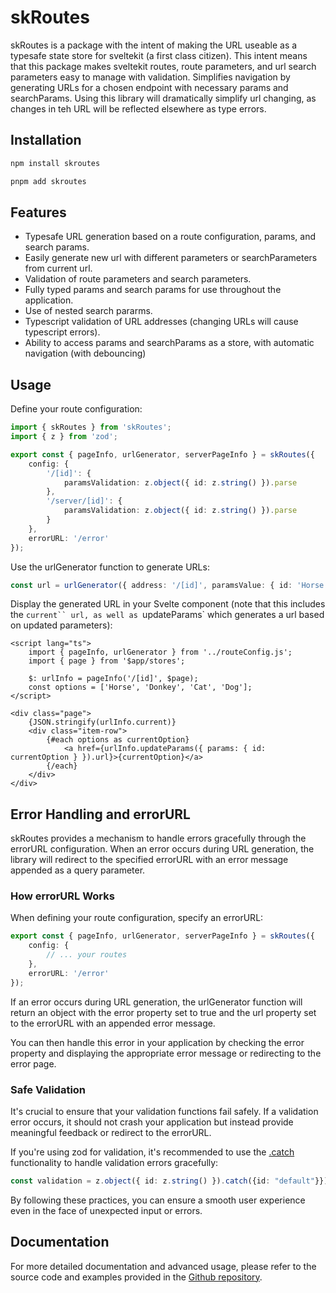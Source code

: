 # skRoutes

skRoutes is a package with the intent of making the URL useable as a typesafe state store for sveltekit (a first class citizen). This intent means that this package makes sveltekit routes, route parameters, and url search parameters easy to manage with validation. Simplifies navigation by generating URLs for a chosen endpoint with necessary params and searchParams. Using this library will dramatically simplify url changing, as changes in teh URL will be reflected elsewhere as type errors.

## Installation

```bash
npm install skroutes

pnpm add skroutes
```

## Features

- Typesafe URL generation based on a route configuration, params, and search params.
- Easily generate new url with different parameters or searchParameters from current url.
- Validation of route parameters and search parameters.
- Fully typed params and search params for use throughout the application.
- Use of nested search pararms.
- Typescript validation of URL addresses (changing URLs will cause typescript errors).
- Ability to access params and searchParams as a store, with automatic navigation (with debouncing)

## Usage

Define your route configuration:

```typescript
import { skRoutes } from 'skRoutes';
import { z } from 'zod';

export const { pageInfo, urlGenerator, serverPageInfo } = skRoutes({
	config: {
		'/[id]': {
			paramsValidation: z.object({ id: z.string() }).parse
		},
		'/server/[id]': {
			paramsValidation: z.object({ id: z.string() }).parse
		}
	},
	errorURL: '/error'
});
```

Use the urlGenerator function to generate URLs:

```typescript
const url = urlGenerator({ address: '/[id]', paramsValue: { id: 'Horse' } }).url;
```

Display the generated URL in your Svelte component (note that this includes the ` current`` url, as well as  `updateParams` which generates a url based on updated parameters):

```svelte
<script lang="ts">
	import { pageInfo, urlGenerator } from '../routeConfig.js';
	import { page } from '$app/stores';

	$: urlInfo = pageInfo('/[id]', $page);
	const options = ['Horse', 'Donkey', 'Cat', 'Dog'];
</script>

<div class="page">
	{JSON.stringify(urlInfo.current)}
	<div class="item-row">
		{#each options as currentOption}
			<a href={urlInfo.updateParams({ params: { id: currentOption } }).url}>{currentOption}</a>
		{/each}
	</div>
</div>
```

## Error Handling and errorURL

skRoutes provides a mechanism to handle errors gracefully through the errorURL configuration. When an error occurs during URL generation, the library will redirect to the specified errorURL with an error message appended as a query parameter.

### How errorURL Works

When defining your route configuration, specify an errorURL:

```typescript
export const { pageInfo, urlGenerator, serverPageInfo } = skRoutes({
	config: {
		// ... your routes
	},
	errorURL: '/error'
});
```

If an error occurs during URL generation, the urlGenerator function will return an object with the error property set to true and the url property set to the errorURL with an appended error message.

You can then handle this error in your application by checking the error property and displaying the appropriate error message or redirecting to the error page.

### Safe Validation

It's crucial to ensure that your validation functions fail safely. If a validation error occurs, it should not crash your application but instead provide meaningful feedback or redirect to the errorURL.

If you're using zod for validation, it's recommended to use the [.catch](https://github.com/colinhacks/zod#catch) functionality to handle validation errors gracefully:

```typescript
const validation = z.object({ id: z.string() }).catch({id: "default"}});
```

By following these practices, you can ensure a smooth user experience even in the face of unexpected input or errors.

## Documentation

For more detailed documentation and advanced usage, please refer to the source code and examples provided in the [Github repository](https://github.com/qwacko/skroutes).
